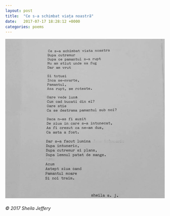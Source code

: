 ```yaml
---
layout: post
title:  "Ce s-a schimbat viața noastră"
date:   2017-07-17 18:28:12 +0000
categories: poems
---
```


<p style="text-align:center;">
<img src="/assets/ce-s-a-schimbat-viata-noastra.jpg" alt="Ce s-a schimbat viața noastră" width="600" class="center"/>
</p>

###### © 2017 Sheila Jeffery
